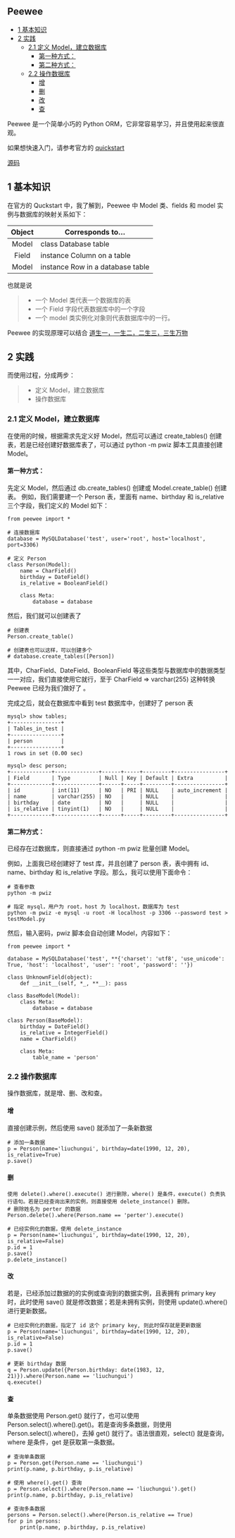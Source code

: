 ## Peewee

<!-- vim-markdown-toc GFM -->

* [1 基本知识](#1-基本知识)
* [2 实践](#2-实践)
    * [2.1 定义 Model，建立数据库](#21-定义-model建立数据库)
        * [第一种方式：](#第一种方式)
        * [第二种方式：](#第二种方式)
    * [2.2 操作数据库](#22-操作数据库)
        * [增](#增)
        * [删](#删)
        * [改](#改)
        * [查](#查)

<!-- vim-markdown-toc -->
Peewee 是一个简单小巧的 Python ORM，它非常容易学习，并且使用起来很直观。

如果想快速入门，请参考官方的 [quickstart](http://docs.peewee-orm.com/en/latest/peewee/quickstart.html#quickstart)

[源码](https://github.com/coleifer/peewee)

## 1 基本知识

在官方的 Quckstart 中，我了解到，Peewee 中 Model 类、fields 和 model 实例与数据库的映射关系如下：

|Object	|Corresponds to…|
|:-:|---|
|Model |class	Database table|
|Field |instance	Column on a table|
|Model |instance	Row in a database table|

也就是说

> * 一个 Model 类代表一个数据库的表
> * 一个 Field 字段代表数据库中的一个字段
> * 一个 model 类实例化对象则代表数据库中的一行。

Peewee 的实现原理可以结合 [道生一，一生二，二生三，三生万物](https://github.com/meetbill/redis-orm/wiki/metaclass)

## 2 实践

而使用过程，分成两步：

> * 定义 Model，建立数据库
> * 操作数据库

### 2.1 定义 Model，建立数据库

在使用的时候，根据需求先定义好 Model，然后可以通过 create_tables() 创建表，若是已经创建好数据库表了，可以通过 python -m pwiz 脚本工具直接创建 Model。

#### 第一种方式：

先定义 Model，然后通过 db.create_tables() 创建或 Model.create_table() 创建表。
例如，我们需要建一个 Person 表，里面有 name、birthday 和 is_relative 三个字段，我们定义的 Model 如下：
```
from peewee import *

# 连接数据库
database = MySQLDatabase('test', user='root', host='localhost', port=3306)

# 定义 Person
class Person(Model):
    name = CharField()
    birthday = DateField()
    is_relative = BooleanField()

    class Meta:
        database = database
```

然后，我们就可以创建表了
```
# 创建表
Person.create_table()

# 创建表也可以这样，可以创建多个
# database.create_tables([Person])
```
其中，CharField、DateField、BooleanField 等这些类型与数据库中的数据类型一一对应，我们直接使用它就行，至于 CharField => varchar(255) 这种转换 Peewee 已经为我们做好了 。

完成之后，就会在数据库中看到 test 数据库中，创建好了 person 表
```
mysql> show tables;
+----------------+
| Tables_in_test |
+----------------+
| person         |
+----------------+
1 rows in set (0.00 sec)

mysql> desc person;
+-------------+--------------+------+-----+---------+----------------+
| Field       | Type         | Null | Key | Default | Extra          |
+-------------+--------------+------+-----+---------+----------------+
| id          | int(11)      | NO   | PRI | NULL    | auto_increment |
| name        | varchar(255) | NO   |     | NULL    |                |
| birthday    | date         | NO   |     | NULL    |                |
| is_relative | tinyint(1)   | NO   |     | NULL    |                |
+-------------+--------------+------+-----+---------+----------------+
```
#### 第二种方式：
已经存在过数据库，则直接通过 python -m pwiz 批量创建 Model。

例如，上面我已经创建好了 test 库，并且创建了 person 表，表中拥有 id、name、birthday 和 is_relative 字段。那么，我可以使用下面命令：
```
# 查看参数
python -m pwiz

# 指定 mysql，用户为 root，host 为 localhost，数据库为 test
python -m pwiz -e mysql -u root -H localhost -p 3306 --password test > testModel.py
```

然后，输入密码，pwiz 脚本会自动创建 Model，内容如下：
```
from peewee import *

database = MySQLDatabase('test', **{'charset': 'utf8', 'use_unicode': True, 'host': 'localhost', 'user': 'root', 'password': ''})

class UnknownField(object):
    def __init__(self, *_, **__): pass

class BaseModel(Model):
    class Meta:
        database = database

class Person(BaseModel):
    birthday = DateField()
    is_relative = IntegerField()
    name = CharField()

    class Meta:
        table_name = 'person'

```

### 2.2 操作数据库

操作数据库，就是增、删、改和查。
#### 增
直接创建示例，然后使用 save() 就添加了一条新数据
```
# 添加一条数据
p = Person(name='liuchungui', birthday=date(1990, 12, 20), is_relative=True)
p.save()
```

#### 删
```
使用 delete().where().execute() 进行删除，where() 是条件，execute() 负责执行语句。若是已经查询出来的实例，则直接使用 delete_instance() 删除。
# 删除姓名为 perter 的数据
Person.delete().where(Person.name == 'perter').execute()

# 已经实例化的数据，使用 delete_instance
p = Person(name='liuchungui', birthday=date(1990, 12, 20), is_relative=False)
p.id = 1
p.save()
p.delete_instance()
```
#### 改

若是，已经添加过数据的的实例或查询到的数据实例，且表拥有 primary key 时，此时使用 save() 就是修改数据；若是未拥有实例，则使用 update().where() 进行更新数据。
```
# 已经实例化的数据，指定了 id 这个 primary key, 则此时保存就是更新数据
p = Person(name='liuchungui', birthday=date(1990, 12, 20), is_relative=False)
p.id = 1
p.save()

# 更新 birthday 数据
q = Person.update({Person.birthday: date(1983, 12, 21)}).where(Person.name == 'liuchungui')
q.execute()
```
#### 查
单条数据使用 Person.get() 就行了，也可以使用 Person.select().where().get()。若是查询多条数据，则使用 Person.select().where()，去掉 get() 就行了。语法很直观，select() 就是查询，where 是条件，get 是获取第一条数据。
```
# 查询单条数据
p = Person.get(Person.name == 'liuchungui')
print(p.name, p.birthday, p.is_relative)

# 使用 where().get() 查询
p = Person.select().where(Person.name == 'liuchungui').get()
print(p.name, p.birthday, p.is_relative)

# 查询多条数据
persons = Person.select().where(Person.is_relative == True)
for p in persons:
    print(p.name, p.birthday, p.is_relative)
```

